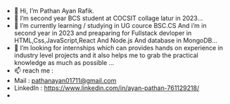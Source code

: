 - 👋 Hi, I’m Pathan Ayan Rafik.
- 👀 I’m second year BCS student at COCSIT collage latur in 2023...
- 🌱 I’m currently learning / studying in UG cource BSC.CS And i’m in second year in 2023 and preaparing for Fullstack devloper in HTML,Css,JavaScript,React And Node.js And database in MongoDB...
- 💞️ I’m looking for internships which can provides hands on experience in industry level projects and it also helps me to grab the practical knowledge as much as possible ...
- 📫 reach me :
- Mail : pathanayan01711@gmail.com
- LinkedIn : https://www.linkedin.com/in/ayan-pathan-761129218/
- 
<!---
Ayan01711/Ayan01711 is a ✨ special ✨ repository because its `README.md` (this file) appears on your GitHub profile.
You can click the Preview link to take a look at your changes.
--->
